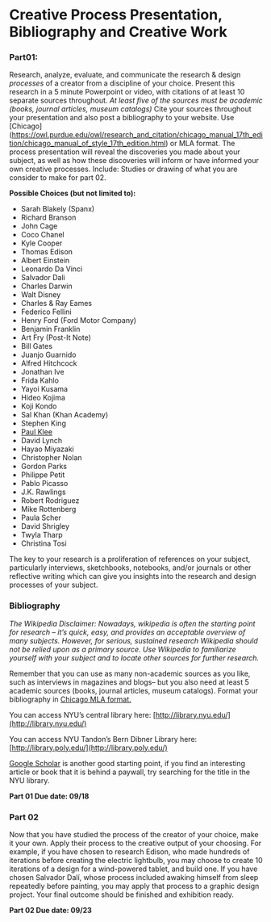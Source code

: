 # Creative Process Presentation, Bibliography and Creative Work

### Part01: 
Research, analyze, evaluate, and communicate the research & design *processes* of a creator from a discipline of your choice. Present this research in a 5 minute Powerpoint or video, with citations of at least 10 separate sources throughout. *At least five of the sources must be academic (books, journal articles, museum catalogs)* Cite your sources throughout your presentation and also post a bibliography to your website. Use [Chicago] (https://owl.purdue.edu/owl/research_and_citation/chicago_manual_17th_edition/chicago_manual_of_style_17th_edition.html) or MLA format. 
The process presentation will reveal the discoveries you made about your subject, as well as how these discoveries will inform or have informed your own creative processes. Include: Studies or drawing of what you are consider to make for part 02. 

**Possible Choices \(but not limited to\):**

* Sarah Blakely \(Spanx\)
* Richard Branson
* John Cage
* Coco Chanel 
* Kyle Cooper
* Thomas Edison 
* Albert Einstein
* Leonardo Da Vinci 
* Salvador Dali 
* Charles Darwin
* Walt Disney
* Charles & Ray Eames
* Federico Fellini
* Henry Ford \(Ford Motor Company\)
* Benjamin Franklin
* Art Fry \(Post-It Note\)
* Bill Gates
* Juanjo Guarnido 
* Alfred Hitchcock
* Jonathan Ive
* Frida Kahlo 
* Yayoi Kusama
* Hideo Kojima 
* Koji Kondo
* Sal Khan \(Khan Academy\)
* Stephen King 
* [Paul Klee](http://www.openculture.com/2016/03/3900-pages-of-paul-klees-personal-notebooks-are-now-online.html)
* David Lynch
* Hayao Miyazaki
* Christopher Nolan 
* Gordon Parks
* Philippe Petit
* Pablo Picasso
* J.K. Rawlings 
* Robert Rodriguez
* Mike Rottenberg 
* Paula Scher
* David Shrigley 
* Twyla Tharp
* Christina Tosi 

The key to your research is a proliferation of references on your subject, particularly interviews, sketchbooks, notebooks, and/or journals or other reflective writing which can give you insights into the research and design processes of your subject.

### Bibliography

*The Wikipedia Disclaimer: Nowadays, wikipedia is often the starting point for research – it’s quick, easy, and provides an acceptable overview of many subjects. However, for serious, sustained research Wikipedia should not be relied upon as a primary source. Use Wikipedia to familiarize yourself with your subject and to locate other sources for further research.*

Remember that you can use as many non-academic sources as you like, such as interviews in magazines and blogs– but you also need at least 5 academic sources (books, journal articles, museum catalogs). Format your bibliography in [Chicago MLA format.](https://owl.purdue.edu/owl/research_and_citation/chicago_manual_17th_edition/chicago_manual_of_style_17th_edition.html)

You can access NYU’s central library here: [http://library.nyu.edu/](http://library.nyu.edu/)

You can access NYU Tandon’s Bern Dibner Library here: [http://library.poly.edu/](http://library.poly.edu/)

[Google Scholar](https://scholar.google.com/) is another good starting point, if you find an interesting article or book that it is behind a paywall, try searching for the title in the NYU library.  

**Part 01 Due date: 09/18**


### Part 02

Now that you have studied the process of the creator of your choice, make it your own. Apply their process to the creative output of your choosing. For example, if you have chosen to research Edison, who made hundreds of iterations before creating the electric lightbulb, you may choose to create 10 iterations of a design for a wind-powered tablet, and build one. If you have chosen Salvador Dalí, whose process included awaking himself from sleep repeatedly before painting, you may apply that process to a graphic design project. Your final outcome should be finished and exhibition ready.  

**Part 02 Due date: 09/23**


